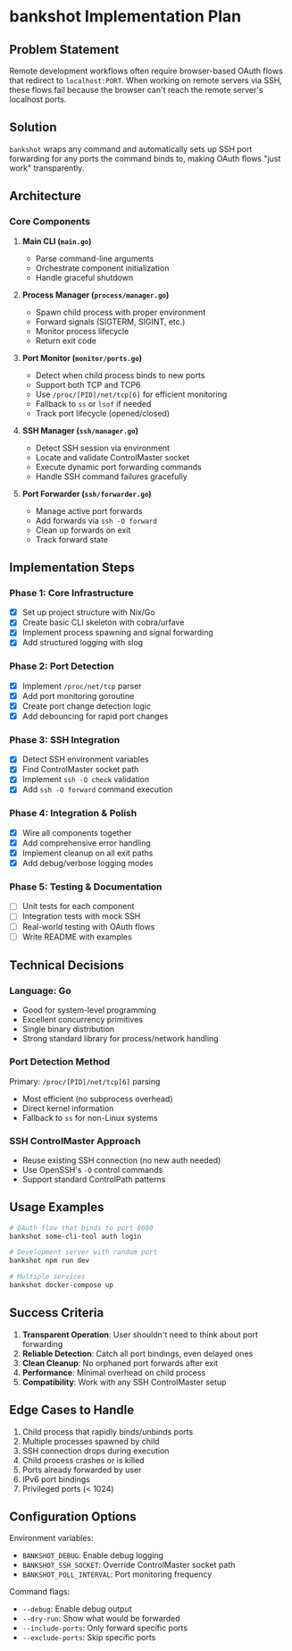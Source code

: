 # bankshot Implementation Plan

## Problem Statement
Remote development workflows often require browser-based OAuth flows that redirect to `localhost:PORT`. When working on remote servers via SSH, these flows fail because the browser can't reach the remote server's localhost ports.

## Solution
`bankshot` wraps any command and automatically sets up SSH port forwarding for any ports the command binds to, making OAuth flows "just work" transparently.

## Architecture

### Core Components

1. **Main CLI (`main.go`)**
   - Parse command-line arguments
   - Orchestrate component initialization
   - Handle graceful shutdown

2. **Process Manager (`process/manager.go`)**
   - Spawn child process with proper environment
   - Forward signals (SIGTERM, SIGINT, etc.)
   - Monitor process lifecycle
   - Return exit code

3. **Port Monitor (`monitor/ports.go`)**
   - Detect when child process binds to new ports
   - Support both TCP and TCP6
   - Use `/proc/[PID]/net/tcp[6]` for efficient monitoring
   - Fallback to `ss` or `lsof` if needed
   - Track port lifecycle (opened/closed)

4. **SSH Manager (`ssh/manager.go`)**
   - Detect SSH session via environment
   - Locate and validate ControlMaster socket
   - Execute dynamic port forwarding commands
   - Handle SSH command failures gracefully

5. **Port Forwarder (`ssh/forwarder.go`)**
   - Manage active port forwards
   - Add forwards via `ssh -O forward`
   - Clean up forwards on exit
   - Track forward state

## Implementation Steps

### Phase 1: Core Infrastructure
- [x] Set up project structure with Nix/Go
- [x] Create basic CLI skeleton with cobra/urfave
- [x] Implement process spawning and signal forwarding
- [x] Add structured logging with slog

### Phase 2: Port Detection
- [x] Implement `/proc/net/tcp` parser
- [x] Add port monitoring goroutine
- [x] Create port change detection logic
- [x] Add debouncing for rapid port changes

### Phase 3: SSH Integration
- [x] Detect SSH environment variables
- [x] Find ControlMaster socket path
- [x] Implement `ssh -O check` validation
- [x] Add `ssh -O forward` command execution

### Phase 4: Integration & Polish
- [x] Wire all components together
- [x] Add comprehensive error handling
- [x] Implement cleanup on all exit paths
- [x] Add debug/verbose logging modes

### Phase 5: Testing & Documentation
- [ ] Unit tests for each component
- [ ] Integration tests with mock SSH
- [ ] Real-world testing with OAuth flows
- [ ] Write README with examples

## Technical Decisions

### Language: Go
- Good for system-level programming
- Excellent concurrency primitives
- Single binary distribution
- Strong standard library for process/network handling

### Port Detection Method
Primary: `/proc/[PID]/net/tcp[6]` parsing
- Most efficient (no subprocess overhead)
- Direct kernel information
- Fallback to `ss` for non-Linux systems

### SSH ControlMaster Approach
- Reuse existing SSH connection (no new auth needed)
- Use OpenSSH's `-O` control commands
- Support standard ControlPath patterns

## Usage Examples

```bash
# OAuth flow that binds to port 8080
bankshot some-cli-tool auth login

# Development server with random port
bankshot npm run dev

# Multiple services
bankshot docker-compose up
```

## Success Criteria

1. **Transparent Operation**: User shouldn't need to think about port forwarding
2. **Reliable Detection**: Catch all port bindings, even delayed ones
3. **Clean Cleanup**: No orphaned port forwards after exit
4. **Performance**: Minimal overhead on child process
5. **Compatibility**: Work with any SSH ControlMaster setup

## Edge Cases to Handle

1. Child process that rapidly binds/unbinds ports
2. Multiple processes spawned by child
3. SSH connection drops during execution
4. Child process crashes or is killed
5. Ports already forwarded by user
6. IPv6 port bindings
7. Privileged ports (< 1024)

## Configuration Options

Environment variables:
- `BANKSHOT_DEBUG`: Enable debug logging
- `BANKSHOT_SSH_SOCKET`: Override ControlMaster socket path
- `BANKSHOT_POLL_INTERVAL`: Port monitoring frequency

Command flags:
- `--debug`: Enable debug output
- `--dry-run`: Show what would be forwarded
- `--include-ports`: Only forward specific ports
- `--exclude-ports`: Skip specific ports
